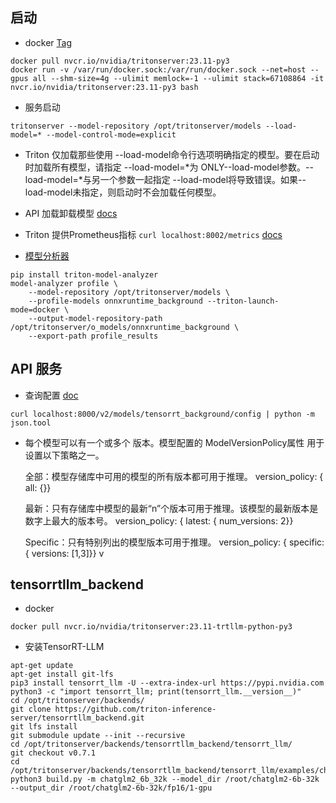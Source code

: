 ## 启动
- docker [Tag](!https://catalog.ngc.nvidia.com/orgs/nvidia/containers/tritonserver)
```shell
docker pull nvcr.io/nvidia/tritonserver:23.11-py3
docker run -v /var/run/docker.sock:/var/run/docker.sock --net=host --gpus all --shm-size=4g --ulimit memlock=-1 --ulimit stack=67108864 -it nvcr.io/nvidia/tritonserver:23.11-py3 bash
```

- 服务启动
```shell
tritonserver --model-repository /opt/tritonserver/models --load-model=* --model-control-mode=explicit
```
- Triton 仅加载那些使用 --load-model命令行选项明确指定的模型。要在启动时加载所有模型，请指定 --load-model=*为 ONLY--load-model参数。--load-model=*与另一个参数一起指定 --load-model将导致错误。如果--load-model未指定，则启动时不会加载任何模型。
- API 加载卸载模型 [docs](!https://docs.nvidia.com/deeplearning/triton-inference-server/user-guide/docs/protocol/extension_model_repository.html)
- Triton 提供Prometheus指标  `curl localhost:8002/metrics` [docs](!https://docs.nvidia.com/deeplearning/triton-inference-server/user-guide/docs/user_guide/metrics.html)

- [模型分析器](!https://github.com/triton-inference-server/model_analyzer/blob/r23.12/docs/quick_start.md)
```shell
pip install triton-model-analyzer
model-analyzer profile \
    --model-repository /opt/tritonserver/models \
    --profile-models onnxruntime_background --triton-launch-mode=docker \
    --output-model-repository-path /opt/tritonserver/o_models/onnxruntime_background \
    --export-path profile_results
```

## API 服务
- 查询配置 [doc](!https://docs.nvidia.com/deeplearning/triton-inference-server/user-guide/docs/user_guide/model_configuration.html)
```shell
curl localhost:8000/v2/models/tensorrt_background/config | python -m json.tool
```
- 每个模型可以有一个或多个 版本。模型配置的 ModelVersionPolicy属性 用于设置以下策略之一。

  全部：模型存储库中可用的模型的所有版本都可用于推理。 version_policy: { all: {}}

  最新：只有存储库中模型的最新“n”个版本可用于推理。该模型的最新版本是数字上最大的版本号。 version_policy: { latest: { num_versions: 2}}  
  
  Specific：只有特别列出的模型版本可用于推理。 version_policy: { specific: { versions: [1,3]}}
                                                                                                                                                                                                                                                                                                                                                                                                                                          v                                                                                                                                                                                                                                                                                                                                                                                                                                                                                                                                                                                                                                                                                                                                                                                                                                                                                                                                                                                                                                                                                                                                                                                                                                                                                                                                                                                                                                                                                                                                                                                                                                                                                                                                                                                                                                                                                                                                                                                                                                                                                                                                                                                                                                                                                                                                                                                                                                                                                                                                                                                                                                                                                                                                                                                                                                                                                                                                                                                                                                                                                                                                                                                                                                                                                                                                                                                                                                                                                                                                                                                                                                                                                                                                                                                                                                                                                                                                                                                                                                                                                                                                                                                                                                                                                                                                                                                                                                                                                                                                                                                                                                                                                                                                                                                                                                                                                                                                                                                                                                                                                                                                                                                                                                                                                                                                                                                                                                                                                                                                                                                                                                                                                                                                                                                                                                                                                                                                                                                                                                                                                                                                                                                                                                                                                                                                                                                                                                                                                                                                                                                                                                                                                                                                                                                                                                                                                                                                                                                                                                                                                                                                                                                                                                                                                                                                                                                                                                                                                                                                                                                                                                                                                                                                                                                                                                                                                                                                                                                                                                                                                                                                                                                                                                                                                                                                                                                                                                                                                                                                                                                                                                                                                                                                                                                                                                                                                                                                                                                                                                                                                                                                                                                                                                                                                                                                                                                                                                                                                                                                                                                                                                                                                                                                                                                                                                                                                                                                                                                                                                                                                                                                                                                                                                                                                                                                                                                                                                                                                                                                                                                                                                                                                                                                                                                                                                                                                                                                                                                                                                                                                                                                                                                                                                                                                                                                                                                                                                                                                                                                                                                                                                                                                                                                                                                                                                                                                                                                                                                                                                                                                                                                                                                                                                                                                                                                                                                                                                                                                                                                                                                                                                                                                                                                                                                                                                                                                                                                                                                                                                                                                                                                                                                                                                                                                                                                                                                                                                                                                                                                                                                                                                                                                                                                                                                                                                                                                                                                                                                                                                                                                                                                                                                                                                                                                                                                                                                                                                                                                                                                                                                                                                                                                                                                                                                                                                                                                                                                                                                                                                                                                                                                                                                                                                                                                                                                                                                                                                                                                                                                                                                                                                                                                                                                                                                                                                                                                                                                                                                                                                                                                                                                                                                                                                                                                                                                                                                                                                                                                                                                                                                                                                                                                                                                                                                                                                                                                                                                                                                                                                                                                                                                                                                                                                                                                                                                                                                                                                                                                                                                                                                                                                                                                                                                                                                                                                                                                                                                                                                                                                                                                                                                                                                                                                                                                                                                                                                                                                                                                                                                                                                                                                                                                                                                                                                                                                                                                                                                                                                                                                                                                                                                                                                                                                                                                                                                                                                                                                                                                                                                                                                                                                                                                                                                                                                                                                                                                                                                                                                                                                                                                                                                                                                                                                                                                                                                                                                                                                                                                                                                                                                                                                                                                                                                                                                                                                                                                                                                                                                                                                                                                                                                                                                                                                                                                                                                                                                                                                                                                                                                                                                                                                                                                                                                                                                                                                                                                                                                                                                                                                                                                                                                                                                                                                                                                                                                                                                                                                                                                                                                                                                                                                                                                                                                                                                                                                                                                                                                                                                                                                                                                                                                                                                                                                                                                                                                                                                                                                                                                                                                                                                                                                                                                                                                                                                                                                                                                                                                                                                                                                                                                                                                                                                                                                                                                                                                                                                                                                                                                                                                                                                                                                                                                                                                                                                                                                                                                                                                                                                                                                                                                                                                                                                                                                                                                                                                                                                                                                                                                                                                                                                                                                                                                                                                                                                                                                                                                                                                                                                                                                                                                                                                                                                                                                                                                                                                                                                                                                                                                                                                                                                                                                                                                                                                
## tensorrtllm_backend

- docker
```shell
docker pull nvcr.io/nvidia/tritonserver:23.11-trtllm-python-py3

```
- 安装TensorRT-LLM
```shell
apt-get update
apt-get install git-lfs
pip3 install tensorrt_llm -U --extra-index-url https://pypi.nvidia.com
python3 -c "import tensorrt_llm; print(tensorrt_llm.__version__)"
cd /opt/tritonserver/backends/
git clone https://github.com/triton-inference-server/tensorrtllm_backend.git
git lfs install
git submodule update --init --recursive
cd /opt/tritonserver/backends/tensorrtllm_backend/tensorrt_llm/
git checkout v0.7.1
cd /opt/tritonserver/backends/tensorrtllm_backend/tensorrt_llm/examples/chatglm
python3 build.py -m chatglm2_6b_32k --model_dir /root/chatglm2-6b-32k --output_dir /root/chatglm2-6b-32k/fp16/1-gpu

```
